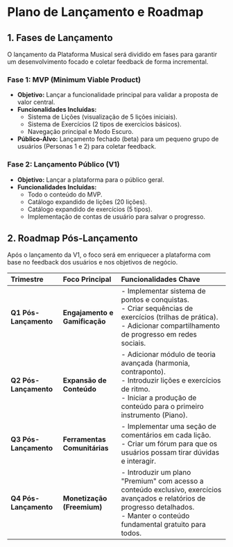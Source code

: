 # Plano de Lançamento e Roadmap

## 1. Fases de Lançamento

O lançamento da Plataforma Musical será dividido em fases para garantir um desenvolvimento focado e coletar feedback de forma incremental.

### Fase 1: MVP (Minimum Viable Product)
*   **Objetivo:** Lançar a funcionalidade principal para validar a proposta de valor central.
*   **Funcionalidades Incluídas:**
    *   Sistema de Lições (visualização de 5 lições iniciais).
    *   Sistema de Exercícios (2 tipos de exercícios básicos).
    *   Navegação principal e Modo Escuro.
*   **Público-Alvo:** Lançamento fechado (beta) para um pequeno grupo de usuários (Personas 1 e 2) para coletar feedback.

### Fase 2: Lançamento Público (V1)
*   **Objetivo:** Lançar a plataforma para o público geral.
*   **Funcionalidades Incluídas:**
    *   Todo o conteúdo do MVP.
    *   Catálogo expandido de lições (20 lições).
    *   Catálogo expandido de exercícios (5 tipos).
    *   Implementação de contas de usuário para salvar o progresso.

## 2. Roadmap Pós-Lançamento

Após o lançamento da V1, o foco será em enriquecer a plataforma com base no feedback dos usuários e nos objetivos de negócio.

| Trimestre | Foco Principal | Funcionalidades Chave |
| :--- | :--- | :--- |
| **Q1 Pós-Lançamento** | **Engajamento e Gamificação** | - Implementar sistema de pontos e conquistas.<br>- Criar sequências de exercícios (trilhas de prática).<br>- Adicionar compartilhamento de progresso em redes sociais. |
| **Q2 Pós-Lançamento** | **Expansão de Conteúdo** | - Adicionar módulo de teoria avançada (harmonia, contraponto).<br>- Introduzir lições e exercícios de ritmo.<br>- Iniciar a produção de conteúdo para o primeiro instrumento (Piano). |
| **Q3 Pós-Lançamento** | **Ferramentas Comunitárias** | - Implementar uma seção de comentários em cada lição.<br>- Criar um fórum para que os usuários possam tirar dúvidas e interagir. |
| **Q4 Pós-Lançamento** | **Monetização (Freemium)** | - Introduzir um plano "Premium" com acesso a conteúdo exclusivo, exercícios avançados e relatórios de progresso detalhados.<br>- Manter o conteúdo fundamental gratuito para todos. |
